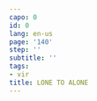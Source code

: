 ```yaml
---
capo: 0
id: 0
lang: en-us
page: '140'
step: ''
subtitle: ''
tags:
- vir
title: LONE TO ALONE
---
```

